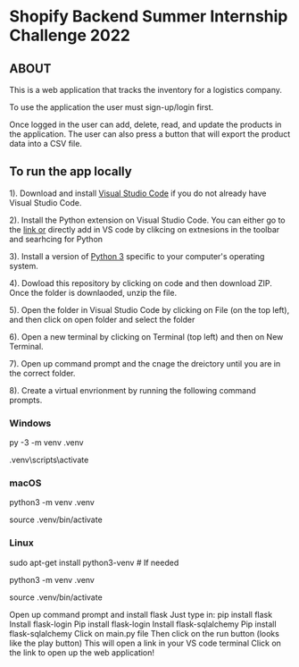 # Shopify Backend Summer Internship Challenge 2022
## ABOUT 
This is a web application that tracks the inventory for a logistics company.

To use the application the user must sign-up/login first. 

Once logged in the user can add, delete, read, and  update the products in the application. The user can also press a button that will export the product data into a CSV file.  

## To run the app locally
1). Download and install [Visual Studio Code](https://code.visualstudio.com/) if you do not already have Visual Studio Code. 

2). Install the Python extension on Visual Studio Code. You can either go to the [link or](https://marketplace.visualstudio.com/items?itemName=ms-python.python) directly add in VS code by clikcing on extnesions in the toolbar and searhcing for Python

3). Install a version of [Python 3](https://www.python.org/downloads/) specific to your computer's operating system. 

4). Dowload this repository by clicking on code and then download ZIP. Once the folder is downlaoded, unzip the file.  

5). Open the folder in Visual Studio Code by clicking on File (on the top left), and then click on open folder and select the folder

6). Open a new terminal by clicking on Terminal (top left) and then on New Terminal.  

7). Open up command prompt and the cnage the dreictory until you are in the correct folder. 

8). Create a virtual envrionment by running the following command prompts. 

### Windows

py -3 -m venv .venv

.venv\scripts\activate

### macOS

python3 -m venv .venv

source .venv/bin/activate

### Linux

sudo apt-get install python3-venv # If needed

python3 -m venv .venv

source .venv/bin/activate



Open up command prompt and install flask 
Just type in: pip install flask
Install flask-login
Pip install flask-login
Install flask-sqlalchemy
Pip install flask-sqlalchemy
Click on main.py file
Then click on the run button (looks like the play button)
This will open a link in your VS code terminal 
Click on the link to open up the web application!

